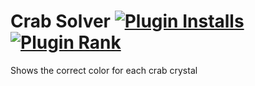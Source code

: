 # Crab Solver [![Plugin Installs](http://img.shields.io/endpoint?url=https://i.pluginhub.info/shields/installs/plugin/crab-solver)](https://runelite.net/plugin-hub/TheStonedTurtle) [![Plugin Rank](http://img.shields.io/endpoint?url=https://i.pluginhub.info/shields/rank/plugin/crab-solver)](https://runelite.net/plugin-hub)
Shows the correct color for each crab crystal
